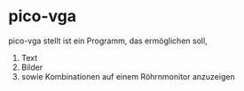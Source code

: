 # pico-vga

pico-vga stellt ist ein Programm, das ermöglichen soll,
1. Text
2. Bilder
3. sowie Kombinationen
auf einem Röhrnmonitor anzuzeigen